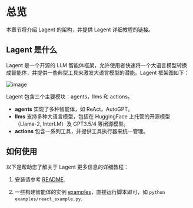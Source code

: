 # 总览

本章节将介绍 Lagent 的架构，并提供 Lagent 详细教程的链接。

## Lagent 是什么

Lagent 是一个开源的 LLM 智能体框架，允许使用者快速将一个大语言模型转换成智能体，并提供一些典型工具来激发大语言模型的潜能。Lagent 框架图如下：

![image](https://github.com/InternLM/lagent/assets/24351120/e104171e-4baf-43b3-8e6d-90cff1b298b6)

Lagent 包含三个主要模块：agents，llms 和 actions。

- **agents** 实现了多种智能体，如 ReAct，AutoGPT。
- **llms** 支持多种大语言模型，包括在 HuggingFace 上托管的开源模型（Llama-2, InterLM）及 GPT3.5/4 等闭源模型。
- **actions** 包含一系列工具，并提供工具执行器来统一管理。

## 如何使用

以下是帮助您了解关于 Lagent 更多信息的详细教程：

1. 安装请参考 [README](https://github.com/InternLM/lagent/blob/main/README.md).

2. 一些构建智能体的实例 [examples](https://github.com/InternLM/lagent/tree/main/examples)，直接运行脚本即可，如 `python examples/react_example.py`.
